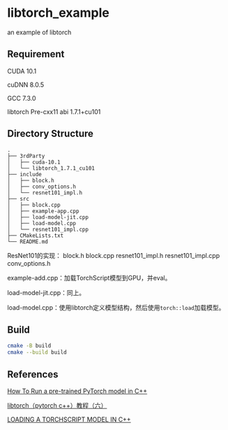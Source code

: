 # libtorch_example
an example of libtorch

## Requirement
CUDA 10.1

cuDNN 8.0.5

GCC 7.3.0

libtorch Pre-cxx11 abi 1.7.1+cu101

## Directory Structure

```
.
├── 3rdParty
│   ├── cuda-10.1
│   └── libtorch_1.7.1_cu101
├── include
│   ├── block.h
│   ├── conv_options.h
│   └── resnet101_impl.h
├── src
│   ├── block.cpp
│   ├── example-app.cpp
│   ├── load-model-jit.cpp
│   ├── load-model.cpp
│   └── resnet101_impl.cpp
├── CMakeLists.txt
└── README.md
```

ResNet101的实现：
    block.h block.cpp resnet101_impl.h resnet101_impl.cpp conv_options.h

example-add.cpp：加载TorchScript模型到GPU，并eval。

load-model-jit.cpp：同上。

load-model.cpp：使用libtorch定义模型结构，然后使用`torch::load`加载模型。

## Build
```bash
cmake -B build
cmake --build build
```

## References
[How To Run a pre-trained PyTorch model in C++](https://jumpml.com/howto-pytorch-c++/output/)

[libtorch（pytorch c++）教程（六）](https://zhuanlan.zhihu.com/p/369930932)

[LOADING A TORCHSCRIPT MODEL IN C++](https://pytorch.org/tutorials/advanced/cpp_export.html)